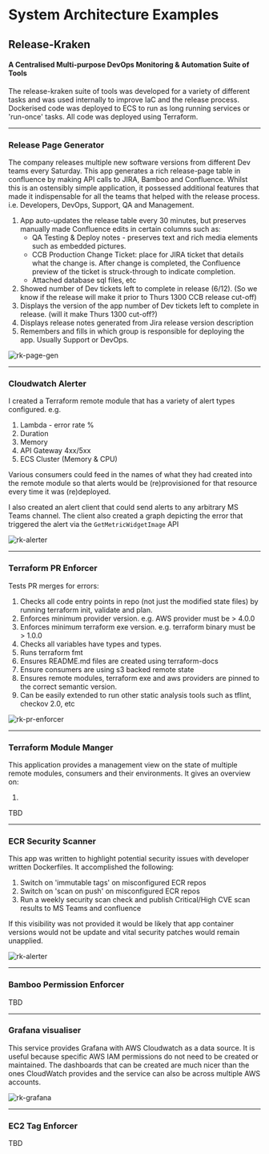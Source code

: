 # System Architecture Examples

## Release-Kraken
#### A Centralised Multi-purpose DevOps Monitoring & Automation Suite of Tools

The release-kraken suite of tools was developed for a variety of different tasks and was used internally to improve IaC and the release process. Dockerised code was deployed to ECS to run as long running services or 'run-once' tasks. All code was deployed using Terraform.


---
### Release Page Generator

The company releases multiple new software versions from different Dev teams every Saturday. This app generates a rich release-page table in confluence by making API calls to JIRA, Bamboo and Confluence. Whilst this is an ostensibly simple application, it possessed additional features that made it indispensable for all the teams that helped with the release process. i.e. Developers, DevOps, Support, QA and Management.

1. App auto-updates the release table every 30 minutes, but preserves manually made Confluence edits in certain columns such as:
    * QA Testing & Deploy notes - preserves text and rich media elements such as embedded pictures.
    * CCB Production Change Ticket: place for JIRA ticket that details what the change is. After change is completed, the Confluence preview of the ticket is struck-through to indicate completion.
    * Attached database sql files, etc
2. Showed number of Dev tickets left to complete in release (6/12). (So we know if the release will make it prior to Thurs 1300 CCB release cut-off)
3. Displays the version of the app number of Dev tickets left to complete in release. (will it make Thurs 1300 cut-off?)
4. Displays release notes generated from Jira release version description
5. Remembers and fills in which group is responsible for deploying the app. Usually Support or DevOps.


![rk-page-gen](./docs/release_page_generator.drawio.png)

---
### Cloudwatch Alerter

I created a Terraform remote module that has a variety of alert types configured. e.g.

1. Lambda - error rate %
2. Duration
3. Memory
4. API Gateway 4xx/5xx
5. ECS Cluster (Memory & CPU)

Various consumers could feed in the names of what they had created into the remote module so that alerts would be (re)provisioned for that resource every time it was (re)deployed.

I also created an alert client that could send alerts to any arbitrary MS Teams channel. The client also created a graph depicting the error that triggered the alert via the `GetMetricWidgetImage` API

![rk-alerter](./docs/rk_sqs_alerter.drawio.png)

---
### Terraform PR Enforcer

Tests PR merges for errors:
1. Checks all code entry points in repo (not just the modified state files) by running terraform init, validate and plan.
2. Enforces minimum provider version. e.g. AWS provider must be > 4.0.0
3. Enforces minimum terraform exe version. e.g. terraform binary must be > 1.0.0
4. Checks all variables have types and types.
5. Runs terraform fmt
6. Ensures README.md files are created using terraform-docs
7. Ensure consumers are using s3 backed remote state
8. Ensures remote modules, terraform exe and aws providers are pinned to the correct semantic version.
9. Can be easily extended to run other static analysis tools such as tflint, checkov 2.0, etc



![rk-pr-enforcer](./docs/rk_terraform_pr_enforcer.drawio.png)

---
### Terraform Module Manger

This application provides a management view on the state of multiple remote modules, consumers and their environments. It gives an overview on:

1.
TBD

---
### ECR Security Scanner

This app was written to highlight potential security issues with developer written Dockerfiles. It accomplished the following:

1. Switch on 'immutable tags' on misconfigured ECR repos
2. Switch on 'scan on push' on misconfigured ECR repos
3. Run a weekly security scan check and publish Critical/High CVE scan results to MS Teams and confluence

If this visibility was not provided it would be likely that app container versions would not be update and vital security patches would remain unapplied.

![rk-alerter](./docs/rk_sqs_alerter.drawio.png)

---
### Bamboo Permission Enforcer
TBD

---
### Grafana visualiser

This service provides Grafana with AWS Cloudwatch as a data source. It is useful because specific AWS IAM permissions do not need to be created or maintained. The dashboards that can be created are much nicer than the ones CloudWatch provides and the service can also be across multiple AWS accounts.

![rk-grafana](./docs/rk_grafana.drawio.png)


---
### EC2 Tag Enforcer
TBD



